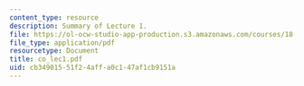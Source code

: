 ```yaml
---
content_type: resource
description: Summary of Lecture 1.
file: https://ol-ocw-studio-app-production.s3.amazonaws.com/courses/18-997-topics-in-combinatorial-optimization-spring-2004/cb34901551f24affa0c147af1cb9151a_co_lec1.pdf
file_type: application/pdf
resourcetype: Document
title: co_lec1.pdf
uid: cb349015-51f2-4aff-a0c1-47af1cb9151a
---
```


